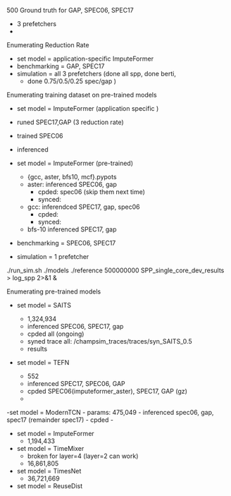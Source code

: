 500 Ground truth for GAP, SPEC06, SPEC17
- 3 prefetchers
-
Enumerating Reduction Rate
- set model = application-specific ImputeFormer
- benchmarking = GAP, SPEC17
- simulation = all 3 prefetchers (done all spp, done berti,
	- done 0.75/0.5/0.25 spec/gap )

Enumerating training dataset on pre-trained models
- set model = ImputeFormer (application specific	)
- runed SPEC17,GAP (3 reduction rate)
- trained SPEC06 
- inferenced

- set model = ImputeFormer (pre-trained)
	- {gcc, aster, bfs10, mcf}.pypots	
	- aster: inferenced  SPEC06, gap
		- cpded: spec06 (skip them next time)
		- synced:
	- gcc: inferendced SPEC17, gap, spec06
		- cpded:
		- synced:
	- bfs-10 inferenced SPEC17, gap


- benchmarking = SPEC06, SPEC17
- simulation = 1 prefetcher

./run_sim.sh ./models ./reference 500000000 SPP_single_core_dev_results > log_spp 2>&1 &

Enumerating pre-trained models
- set model = SAITS
	- 1,324,934
	- inferenced SPEC06, SPEC17, gap
	- cpded all (ongoing)
	- syned trace all: /champsim_traces/traces/syn_SAITS_0.5
	- results
	
- set model = TEFN
	- 552
	- inferenced SPEC17, SPEC06, GAP
	- cpded SPEC06(imputeformer_aster), SPEC17, GAP (gz)
	- 

-set model = ModernTCN
	- params:  475,049
	- inferenced spec06, gap, spec17 (remainder spec17)
	- cpded
	- 
- set model = ImputeFormer 
	- 1,194,433
- set model = TimeMixer
	- broken for layer=4 (layer=2 can work)
	- 16,861,805
- set model = TimesNet
	- 36,721,669
- set model = ReuseDist
<!--stackedit_data:
eyJoaXN0b3J5IjpbLTEwNDQ3MjYxMjQsMjAyNDA1OTczOCwxMz
U3NzE4MDksLTE5NTE3NDk2MjksNjEyNTI2NTQzLDEzODA2MTI3
NDksNDcxOTMxNDA0LDE3OTk0MDE4MTQsNjc2MjgxNTY0LC0xOD
A2MzE0NDU4LDE3MzUzNDMyNjUsMjA3MzY2NDAwOCwtMTE2NTk1
NjA2MCwtMTU4OTk4NDI4NCwzNTYyOTEwNDMsLTExMjA4MDA1NT
gsLTI2Mjg5MDY4NiwtMTQ5ODQ2NTk4MCwtMTYzODA0NTU5Mywt
MTkzNzQ3NDY3OF19
-->